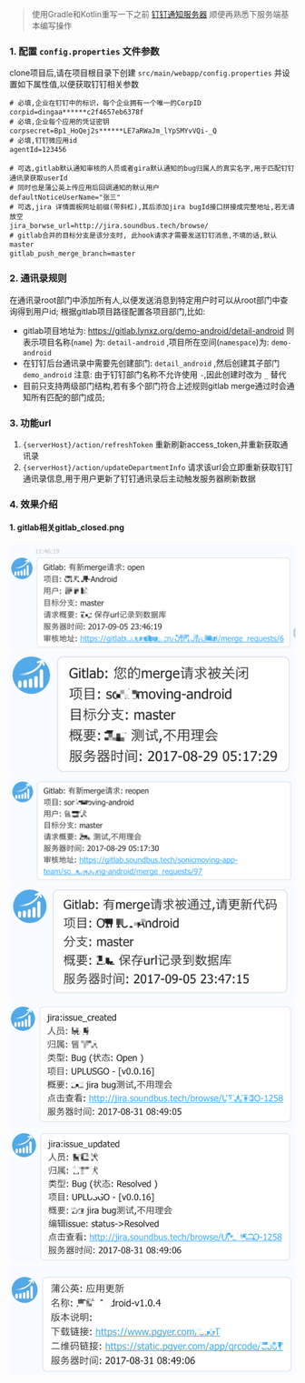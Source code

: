 > 使用Gradle和Kotlin重写一下之前 [钉钉通知服务器](https://github.com/lucid-lynxz/Webhook_server) 顺便再熟悉下服务端基本编写操作

### 1. 配置 `config.properties` 文件参数
clone项目后,请在项目根目录下创建 `src/main/webapp/config.properties` 并设置如下属性值,以便获取钉钉相关参数
```properties
# 必填,企业在钉钉中的标识，每个企业拥有一个唯一的CorpID
corpid=dingaa******c2f4657eb6378f
# 必填,企业每个应用的凭证密钥
corpsecret=Bp1_HoQej2s******LE7aRWaJm_lYpSMYvVQi-_Q
# 必填,钉钉微应用id
agentId=123456

# 可选,gitlab默认通知审核的人员或者gira默认通知的bug归属人的真实名字,用于匹配钉钉通讯录获取userId
# 同时也是蒲公英上传应用后回调通知的默认用户
defaultNoticeUserName="张三"
# 可选,jira 详情面板网址前缀(带斜杠),其后添加jira bugId接口拼接成完整地址,若无请放空
jira_borwse_url=http://jira.soundbus.tech/browse/
# gitlab合并的目标分支是该分支时, 此hook请求才需要发送钉钉消息,不填的话,默认master
gitlab_push_merge_branch=master
```

### 2. 通讯录规则
在通讯录root部门中添加所有人,以便发送消息到特定用户时可以从root部门中查询得到用户id;
根据gitlab项目路径配置各项目部门,比如:
* gitlab项目地址为: https://gitlab.lynxz.org/demo-android/detail-android
  则表示项目名称(`name`) 为: `detail-android` ,项目所在空间(`namespace`)为: `demo-android`
* 在钉钉后台通讯录中需要先创建部门: `detail_android` ,然后创建其子部门 `demo_android`
  注意: 由于钉钉部门名称不允许使用 `-`,因此创建时改为 `_` 替代
* 目前只支持两级部门结构,若有多个部门符合上述规则gitlab merge通过时会通知所有匹配的部门成员;

### 3. 功能url
1. `{serverHost}/action/refreshToken` 重新刷新access_token,并重新获取通讯录
2. `{serverHost}/action/updateDepartmentInfo` 请求该url会立即重新获取钉钉通讯录信息,用于用户更新了钉钉通讯录后主动触发服务器刷新数据

### 4. 效果介绍
#### 1. gitlab相关gitlab_closed.png
![gitlab有merge代码审核请求](./pic/gitlab_open_msg.png)
![gitlab有merge请求被关闭时,会通知提交人](./pic/gitlab_closed.png)
![gitlab有merge请求被reopen时,会通知审核人](./pic/gitlab_reopen.png)
![gitlab merge 请求被通过时,会通知相关项目部门所有成员更新代码](./pic/gitlab_merged.png)
![jira上有新的 issue 被创建时,会通知issue归属用户](./pic/jira_issue_create.png)
![jira上有新的 issue 有更新时,会通知issue归属用户](./pic/jira_issue_update.png)
![蒲公英上有新版本的app上传成功时,会通知指定用户](./pic/pgyer_new_version.png)
